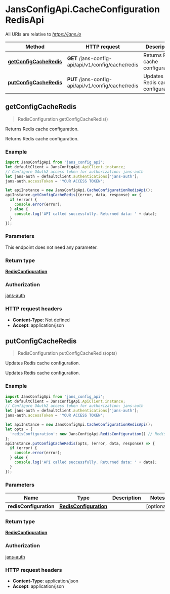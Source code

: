 # JansConfigApi.CacheConfigurationRedisApi

All URIs are relative to *https://jans.io*

Method | HTTP request | Description
------------- | ------------- | -------------
[**getConfigCacheRedis**](CacheConfigurationRedisApi.md#getConfigCacheRedis) | **GET** /jans-config-api/api/v1/config/cache/redis | Returns Redis cache configuration.
[**putConfigCacheRedis**](CacheConfigurationRedisApi.md#putConfigCacheRedis) | **PUT** /jans-config-api/api/v1/config/cache/redis | Updates Redis cache configuration.



## getConfigCacheRedis

> RedisConfiguration getConfigCacheRedis()

Returns Redis cache configuration.

Returns Redis cache configuration.

### Example

```javascript
import JansConfigApi from 'jans_config_api';
let defaultClient = JansConfigApi.ApiClient.instance;
// Configure OAuth2 access token for authorization: jans-auth
let jans-auth = defaultClient.authentications['jans-auth'];
jans-auth.accessToken = 'YOUR ACCESS TOKEN';

let apiInstance = new JansConfigApi.CacheConfigurationRedisApi();
apiInstance.getConfigCacheRedis((error, data, response) => {
  if (error) {
    console.error(error);
  } else {
    console.log('API called successfully. Returned data: ' + data);
  }
});
```

### Parameters

This endpoint does not need any parameter.

### Return type

[**RedisConfiguration**](RedisConfiguration.md)

### Authorization

[jans-auth](../README.md#jans-auth)

### HTTP request headers

- **Content-Type**: Not defined
- **Accept**: application/json


## putConfigCacheRedis

> RedisConfiguration putConfigCacheRedis(opts)

Updates Redis cache configuration.

Updates Redis cache configuration.

### Example

```javascript
import JansConfigApi from 'jans_config_api';
let defaultClient = JansConfigApi.ApiClient.instance;
// Configure OAuth2 access token for authorization: jans-auth
let jans-auth = defaultClient.authentications['jans-auth'];
jans-auth.accessToken = 'YOUR ACCESS TOKEN';

let apiInstance = new JansConfigApi.CacheConfigurationRedisApi();
let opts = {
  'redisConfiguration': new JansConfigApi.RedisConfiguration() // RedisConfiguration | 
};
apiInstance.putConfigCacheRedis(opts, (error, data, response) => {
  if (error) {
    console.error(error);
  } else {
    console.log('API called successfully. Returned data: ' + data);
  }
});
```

### Parameters


Name | Type | Description  | Notes
------------- | ------------- | ------------- | -------------
 **redisConfiguration** | [**RedisConfiguration**](RedisConfiguration.md)|  | [optional] 

### Return type

[**RedisConfiguration**](RedisConfiguration.md)

### Authorization

[jans-auth](../README.md#jans-auth)

### HTTP request headers

- **Content-Type**: application/json
- **Accept**: application/json

